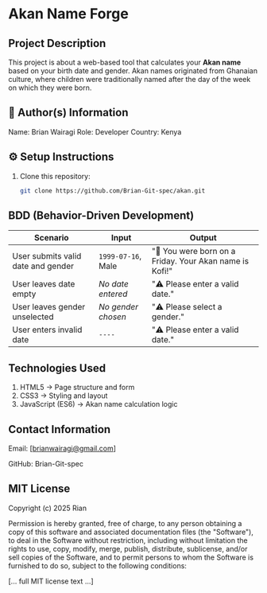 # Akan Name Forge

## Project Description

This project is about a web-based tool that calculates your **Akan name** based on your birth date and gender.
Akan names originated from Ghanaian culture, where children were traditionally named after the day of the week on which they were born.

## 👤 Author(s) Information

Name: Brian Wairagi
Role: Developer
Country: Kenya

## ⚙️ Setup Instructions

1. Clone this repository:  
   ```bash
   git clone https://github.com/Brian-Git-spec/akan.git

## BDD (Behavior-Driven Development)

| **Scenario**                       | **Input**          | **Output**                                        |
| ---------------------------------- | ------------------ | --------------------------------------------------|
| User submits valid date and gender | `1999-07-16`, Male | "🎂 You were born on a Friday. Your Akan name is Kofi!" |
| User leaves date empty             | *No date entered*  | "⚠️ Please enter a valid date."                         |
| User leaves gender unselected      | *No gender chosen* | "⚠️ Please select a gender."                         |
| User enters invalid date           | `----`             | "⚠️ Please enter a valid date."                         |

## Technologies Used

1. HTML5 → Page structure and form
2. CSS3 → Styling and layout
3. JavaScript (ES6) → Akan name calculation logic

## Contact Information
Email: [brianwairagi@gmail.com]

GitHub: Brian-Git-spec

## MIT License

Copyright (c) 2025 Rian

Permission is hereby granted, free of charge, to any person obtaining a copy
of this software and associated documentation files (the "Software"), to deal
in the Software without restriction, including without limitation the rights
to use, copy, modify, merge, publish, distribute, sublicense, and/or sell
copies of the Software, and to permit persons to whom the Software is
furnished to do so, subject to the following conditions:

[... full MIT license text ...]

